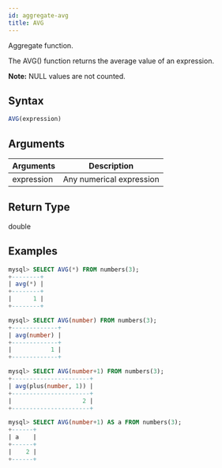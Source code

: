 ```yaml
---
id: aggregate-avg
title: AVG
---
```


Aggregate function.

The AVG() function returns the average value of an expression.

**Note:** NULL values are not counted.

## Syntax

```sql
AVG(expression)
```

## Arguments

| Arguments   | Description |
| ----------- | ----------- |
| expression  | Any numerical expression |

## Return Type

double

## Examples

```sql
mysql> SELECT AVG(*) FROM numbers(3);
+--------+
| avg(*) |
+--------+
|      1 |
+--------+

mysql> SELECT AVG(number) FROM numbers(3);
+-------------+
| avg(number) |
+-------------+
|           1 |
+-------------+

mysql> SELECT AVG(number+1) FROM numbers(3);
+----------------------+
| avg(plus(number, 1)) |
+----------------------+
|                    2 |
+----------------------+

mysql> SELECT AVG(number+1) AS a FROM numbers(3);
+------+
| a    |
+------+
|    2 |
+------+
```

